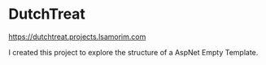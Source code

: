 # DutchTreat

https://dutchtreat.projects.lsamorim.com

I created this project to explore the structure of a AspNet Empty Template.

